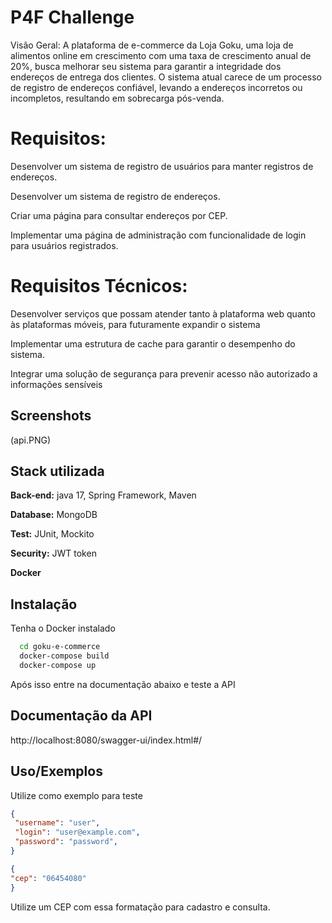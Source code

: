 
# P4F Challenge

Visão Geral: A plataforma de e-commerce da Loja Goku, uma loja de alimentos online em crescimento com uma taxa de crescimento anual de 20%, busca melhorar seu sistema para garantir a integridade dos endereços de entrega dos clientes. O sistema atual carece de um processo de registro de endereços confiável, levando a endereços incorretos ou incompletos, resultando em sobrecarga pós-venda.

# Requisitos:

Desenvolver um sistema de registro de usuários para manter registros de endereços.

Desenvolver um sistema de registro de endereços.

Criar uma página para consultar endereços por CEP.

Implementar uma página de administração com funcionalidade de login para usuários registrados.

# Requisitos Técnicos:

Desenvolver serviços que possam atender tanto à plataforma web quanto às plataformas móveis, para futuramente expandir o sistema

Implementar uma estrutura de cache para garantir o desempenho do sistema.

Integrar uma solução de segurança para prevenir acesso não autorizado a informações sensíveis



## Screenshots

(api.PNG)


## Stack utilizada


**Back-end:** java 17, Spring Framework, Maven

**Database:** MongoDB

**Test:** JUnit, Mockito

**Security:** JWT token

**Docker**


## Instalação

Tenha o Docker instalado

```bash
  cd goku-e-commerce
  docker-compose build
  docker-compose up
```
Após isso entre na documentação abaixo e teste a API
## Documentação da API

http://localhost:8080/swagger-ui/index.html#/

## Uso/Exemplos
Utilize como exemplo para teste
```JSON
{
 "username": "user",
 "login": "user@example.com",
 "password": "password",
}

{
"cep": "06454080"
}
```
Utilize um CEP com essa formatação para cadastro e consulta.

